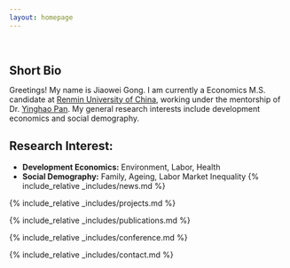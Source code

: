 ```yaml
---
layout: homepage
---
```


<h1 id="about-me"></h1>

<h2 style="margin: 60px 0px 10px;">Short Bio</h2>

Greetings! My name is Jiaowei Gong. I am currently a Economics M.S. candidate at [Renmin University of China](https://www.spin-ion.com/), working under the mentorship of Dr. [Yinghao Pan](https://yinghaopan.com/). My general research interests include development economics and social demography.
## Research Interest:
- **Development Economics:** Environment, Labor, Health
- **Social Demography:** Family, Ageing, Labor Market Inequality
{% include_relative _includes/news.md %}

{% include_relative _includes/projects.md %}

{% include_relative _includes/publications.md %}

{% include_relative _includes/conference.md %}

{% include_relative _includes/contact.md %}
<!-- <strong style="color:#e74d3c; font-weight:600"><strong style="color:#e74d3c; font-weight:600">I am currently on the 2023-2024 academic job market, looking for faculty positions in CS, CSE, ECE, IEOR, etc., related to Artificial Intelligence, Computer Vision, and Machine Learning. Please feel free to contact me if you are interested. I am also happy to give talks on my research in related seminars.</strong></strong> -->


<!-- 
{% include_relative _includes/publications.md %}

{% include_relative _includes/teaching.md %}

{% include_relative _includes/talks.md %}

{% include_relative _includes/services.md %}


 -->
